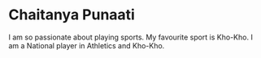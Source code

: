 # Chaitanya Punaati #
I am so passionate about playing sports. My favourite sport is Kho-Kho. I am a National player in Athletics and Kho-Kho. 

